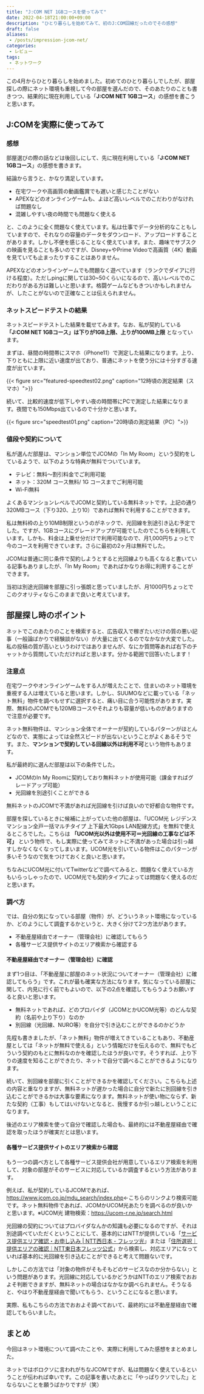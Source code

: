 ```yaml
---
title: "J:COM NET 1GBコースを使ってみて"
date: 2022-04-18T21:00:00+09:00
description: "ひとり暮らしを始めてみて、初のJ:COM回線だったのでその感想"
draft: false
aliases:
 - /posts/impression-jcom-net/
categories:
 - レビュー
tags:
 - ネットワーク
---
```


この4月からひとり暮らしを始めました。初めてのひとり暮らしでしたが、部屋探しの際にネット環境も重視して今の部屋を選んだので、そのあたりのことも書きつつ、結果的に現在利用している「**J:COM NET 1GBコース**」の感想を書こうと思います。

## J:COMを実際に使ってみて

### 感想

部屋選びの際の話などは後回しにして、先に現在利用している「**J:COM NET 1GBコース**」の感想を書きます。

結論から言うと、かなり満足しています。

- 在宅ワークや高画質の動画鑑賞でも遅いと感じたことがない
- APEXなどのオンラインゲームも、よほど高いレベルでのこだわりがなければ問題なし
- 混雑しやすい夜の時間でも問題なく使える

と、このように全く問題なく使えています。私は仕事でデータ分析的なこともしていますので、それなりの容量のデータをダウンロード、アップロードすることがあります。しかし不便を感じることなく使えています。また、趣味でサブスクの映画を見ることも多いのですが、Disney+やPrime Videoで高画質（4K）動画を見ていても止まったりすることはありません。

APEXなどのオンラインゲームでも問題なく遊べています（ランクでダイアに行ける程度）。ただしpingに関しては30~50くらいになるので、高いレベルでのこだわりがある方は難しいと思います。格闘ゲームなどもきついかもしれませんが、したことがないので正確なことは伝えられません。

### ネットスピードテストの結果

ネットスピードテストした結果を載せてみます。なお、私が契約している **「J:COM NET 1GBコース」は下りが1GB上限、上りが100MB上限** となっています。

まずは、昼間の時間帯にスマホ（iPhone11）で測定した結果になります。上り、下りともに上限に近い速度が出ており、普通にネットを使う分には十分すぎる速度が出ています。

{{< figure src="featured-speedtest02.png" caption="12時頃の測定結果（スマホ）">}}

続いて、比較的速度が低下しやすい夜の時間帯にPCで測定した結果になります。夜間でも150Mbps出ているので十分かと思います。

{{< figure src="speedtest01.png" caption="20時頃の測定結果（PC）">}}

### 値段や契約について

私が選んだ部屋は、マンション単位でJCOMの「In My Room」という契約をしているようで、以下のような特典が無料でついています。

- テレビ：無料～割引料金でご利用可能
- ネット：320M コース無料/ 1G コースまでご利用可能
- Wi-Fi無料

よくあるマンションレベルでJCOMと契約している無料ネットです。上記の通り320MBコース（下り320、上り10）であれば無料で利用することができます。

私は無料枠の上り10MB制限というのがネックで、光回線を別途引き込む予定でした。ですが、1GBコースにグレードアップが可能でしたのでこちらを利用しています。しかも、料金は上乗せ分だけで利用可能なので、月1,000円ちょっとで今のコースを利用できています。さらに最初の2ヶ月は無料でした。

JCOMは普通に同じ条件で契約しようとすると光回線よりも高くなると書いている記事もありましたが、「In My Room」であればかなりお得に利用することができます。

当初は別途光回線を部屋に引っ張朗と思っていましたが、月1000円ちょっとでこのクオリティならこのままで良いと考えています。

## 部屋探し時のポイント

ネットでこのあたりのことを検索すると、広告収入で稼ぎたいだけの質の悪い記事（一般論ばかりで経験談がない）が大量に出てくるのでなかなか大変でした。私の投稿の質が高いというわけではありませんが、なにか質問等あれば右下のチャットから質問していただければと思います。分かる範囲で回答いたします！

### 注意点

在宅ワークやオンラインゲームをする人が増えたことで、住まいのネット環境を重視する人は増えていると思います。しかし、SUUMOなどに載っている「ネット無料」物件を調べもせずに選択すると、痛い目に合う可能性があります。実際、無料のJCOMでも120MBコースやそれよりも容量が低いものがありますので注意が必要です。

ネット無料物件は、マンション全体でオーナーが契約しているパターンがほとんどなので、実態によっては全然スピードが出ないということがよくあるそうです。また、**マンションで契約している回線以外は利用不可**という物件もあります。

私が最終的に選んだ部屋は以下の条件でした。

- JCOMのIn My Roomに契約しており無料ネットが使用可能（課金すればグレードアップ可能）
- 光回線を別途引くことができる

無料ネットのJCOMで不満があれば光回線を引けば良いので好都合な物件です。

部屋を探しているときに候補に上がっていた他の部屋は、「UCOM光 レジデンス マンション全戸一括マルチタイプ 上下最大1Gbps LAN配線方式」を無料で使えるところでした。こちらは **「UCOM光以外は使用不可＝光回線の工事などは不可」** という物件で、もし実際に使ってみてネットに不満があった場合は引っ越すしかなくなくなってしまいます。UCOM光を引いている物件はこのパターンが多いそうなので気をつけておくと良いと思います。

ちなみにUCOM光に付いてTwitterなどで調べてみると、問題なく使えている方もいらっしゃったので、UCOM光でも契約タイプによっては問題なく使えるのだと思います。

### 調べ方

では、自分の気になっている部屋（物件）が、どういうネット環境になっているか、どのようにして調査するかというと、大きく分けて2つ方法があります。

- 不動産屋経由でオーナー（管理会社）に確認してもらう
- 各種サービス提供サイトのエリア検索から確認する

#### 不動産屋経由でオーナー（管理会社）に確認

まず1つ目は、「不動産屋に部屋のネット状況についてオーナー（管理会社）に確認してもらう」です。これが最も確実な方法になります。気になっている部屋に関して、内見に行く前でもよいので、以下の2点を確認してもらうようお願いすると良いと思います。

- 無料ネットであれば、どのプロバイダ（JCOMとかUCOM光等）のどんな契約（名前や上り下り）なのか
- 別回線（光回線、NURO等）を自分で引き込むことができるのかどうか

先程も書きましたが、「ネット無料」物件が増えてきていることもあり、不動産屋としては「ネットが無料で使える」という情報だけを伝えるので、無料でもどういう契約のもとに無料なのかを確認したほうが良いです。そうすれば、上り下りの速度を知ることができたり、ネットで自分で調べることができるようになります。

続いて、別回線を部屋に引くことができるかを確認してください。こちらも上述の内容と重なりますが、無料ネットが遅かった場合に自分で新たに別回線を引き込むことができるかは大事な要素になります。無料ネットが使い物にならず、新たな契約（工事）もしてはいけないとなると、我慢するか引っ越しということになります。

後述のエリア検索を使って自分で確認した場合も、最終的には不動産屋経由で確認を取ったほうが確実だとは思います。

#### 各種サービス提供サイトのエリア検索から確認

もう一つの調べ方として各種サービス提供会社が用意しているエリア検索を利用して、対象の部屋がそのサービスに対応しているか調査するという方法があります。

例えば、私が契約しているJCOMであれば、<https://www.jcom.co.jp/mdu_search/index.php>←こちらのリンクより検索可能です。ネット無料物件であれば、JCOMかUCOM光あたりを調べるのが良いかと思います。※UCOM光 建物検索：<https://ucom-r.ne.jp/search.html>

光回線の契約についてはプロバイダなんかの知識も必要になるのですが、それは別途調べていただくということにして、基本的にはNTTが提供している「[サービス提供エリア確認・お申し込み | NTT西日本 - フレッツ光](https://webcgi-west.jp/app/alxxnx/cao/SelectForm?_ga=2.75649235.737790212.1650291536-2021870148.1650291536&__kzi=cf929b26-7b33-cd86-de55-39ca31442198&__kzt=1650291536266&__kzd=.flets-w.com&__kzn=2bbe11eba1e1.1.3)」または「[住所選択｜提供エリアの確認｜NTT東日本フレッツ公式](https://flets.com/app2/cao/)」から検索し、対応エリアになっていれば基本的に光回線を引き込むことができると考えて問題ないです。

しかしこの方法では「対象の物件がそもそもどのサービスなのか分からない」という問題があります。光回線に対応しているかどうかはNTTのエリア検索でおおよそ判断できますが、無料ネットの場合はなかなか調べられません。そうなると、やはり不動産屋経由で聞いてもらう、ということになると思います。

実際、私もこちらの方法でおおよそ調べておいて、最終的には不動産屋経由で確認してもらいました。

## まとめ

今回はネット環境について調べたことや、実際に利用してみた感想をまとめました。

ネットではボロクソに言われがちなJCOMですが、私は問題なく使えているということが伝われば幸いです。この記事を書いたあとに「やっぱりクソでした」とならないことを願うばかりですが（笑）
